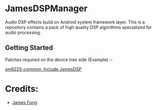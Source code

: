 JamesDSPManager
==============

Audio DSP effects build on Android system framework layer. This is a repository contains a pack of high quality DSP algorithms specialized for audio processing.

## Getting Started

Patches required on the device tree side (Example) :-

[sm6225-common: Include JamesDSP](https://github.com/GOS-Devices/vendor_JamesDSP/commit/4d97358bd0ebcb2895fc396a3fd007228382c703)

# Credits:
- [James Fung](https://github.com/james34602)
